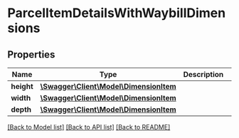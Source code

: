 # ParcelItemDetailsWithWaybillDimensions

## Properties
Name | Type | Description | Notes
------------ | ------------- | ------------- | -------------
**height** | [**\Swagger\Client\Model\DimensionItem**](DimensionItem.md) |  | [optional] 
**width** | [**\Swagger\Client\Model\DimensionItem**](DimensionItem.md) |  | [optional] 
**depth** | [**\Swagger\Client\Model\DimensionItem**](DimensionItem.md) |  | [optional] 

[[Back to Model list]](../../README.md#documentation-for-models) [[Back to API list]](../../README.md#documentation-for-api-endpoints) [[Back to README]](../../README.md)

